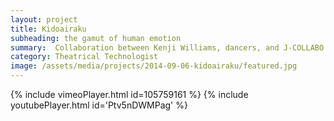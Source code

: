 ```yaml
---
layout: project
title: Kidoairaku
subheading: the gamut of human emotion
summary:  Collaboration between Kenji Williams, dancers, and J-COLLABO (Brooklyn based Japanese cultural nonprofit institution)
category: Theatrical Technologist
image: /assets/media/projects/2014-09-06-kidoairaku/featured.jpg
---
```


{% include vimeoPlayer.html id=105759161 %}
{% include youtubePlayer.html id='Ptv5nDWMPag' %}
